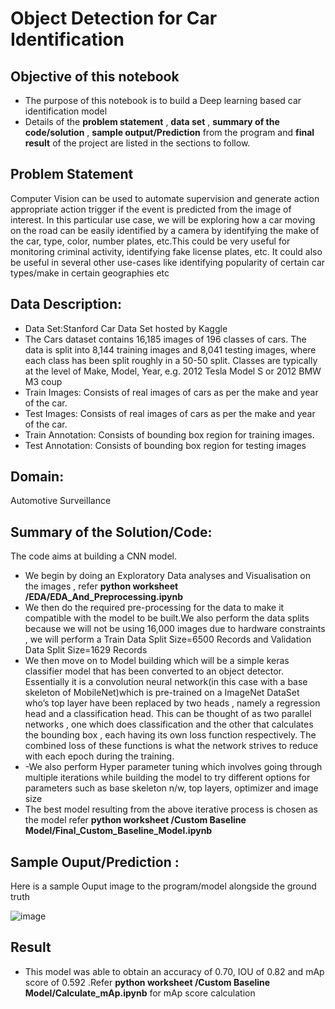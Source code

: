 # Object Detection for Car Identification


## Objective of this notebook
- The purpose of this notebook is to build a Deep learning based car identification model
- Details of the **problem statement**  , **data set** ,  **summary of the code/solution**  , **sample output/Prediction** from the program and **final result** of the project are listed in the sections to follow.

## Problem Statement 
Computer Vision can be used to automate supervision and generate action appropriate action trigger  if the event is predicted from the image of interest.
In this particular use case, we will be exploring how a car moving on the road can be easily identified by a camera by identifying the make of the car, type, color, number plates, etc.This could be very useful for monitoring criminal activity, identifying fake license plates, etc. It could also be useful in several other use-cases like identifying popularity of certain car types/make in certain geographies etc


## Data Description:
- Data Set:Stanford Car Data Set hosted by Kaggle
- The Cars dataset contains 16,185 images of 196 classes of cars. The data is split into 8,144 training images and 8,041 testing images, where each class has been split roughly in a 50-50 split. Classes are typically at the level of Make, Model, Year, e.g. 2012 Tesla Model S or 2012 BMW M3 coup
- Train Images: Consists of real images of cars as per the make and year of the car. 
- Test Images: Consists of real images of cars as per the make and year of the car. 
- Train Annotation: Consists of bounding box region for training images. 
- Test Annotation: Consists of bounding box region for testing images

## Domain:
  Automotive Surveillance

## Summary of the Solution/Code:
The code aims at building a CNN model.
- We begin by doing an Exploratory Data analyses and Visualisation on the images , refer **python worksheet /EDA/EDA_And_Preprocessing.ipynb**
- We then do the required pre-processing for the data to make it compatible with the model to be built.We also perform the data splits because we will not be using 16,000  images due to hardware constraints , we will perform a Train Data Split Size=6500 Records and Validation Data Split Size=1629 Records
- We then move on to Model building which will be a simple keras classifier model that has been converted to an object detector. Essentially it is a convolution neural network(in this case with a  base skeleton of MobileNet)which is pre-trained on a ImageNet DataSet who’s top layer have been replaced by two heads , namely a regression head and a classification head. This can be thought of as two parallel networks , one which does classification and the other that calculates the bounding box , each having its own loss function respectively. The combined loss of these functions is what the network strives to reduce with each epoch during the training.
- -We also perform Hyper parameter tuning which involves going through multiple iterations while building the model to try different options for parameters such as  base skeleton n/w, top layers, optimizer and  image size
- The best model resulting from the above iterative process is chosen as the model refer **python worksheet /Custom Baseline Model/Final_Custom_Baseline_Model.ipynb**


## Sample Ouput/Prediction :
Here is a sample Ouput image to the program/model alongside the ground truth

![image](https://user-images.githubusercontent.com/68383273/191107674-7ea077b3-cb37-499e-bfd7-ad964f81a668.png)

## Result
- This model was able to obtain an accuracy of 0.70, IOU of 0.82 and mAp score of 0.592 .Refer **python worksheet /Custom Baseline Model/Calculate_mAp.ipynb** for mAp score calculation
